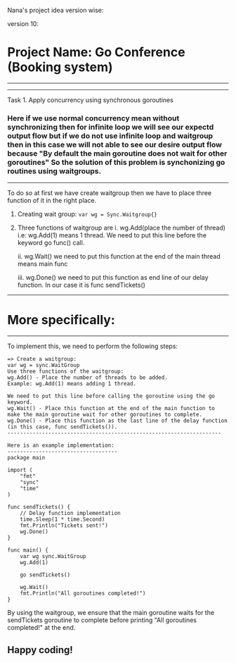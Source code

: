 Nana's project idea version wise:

version 10:
# Project Name: Go Conference (Booking system)
-----------------------------------------------

---

Task 1. Apply concurrency using synchronous goroutines

### Here if we use normal concurrency mean without synchronizing then for infinite loop we will see our expectd output flow but if we do not use infinite loop and waitgroup then in this case we will not able to see our desire output flow because "By default the main goroutine does not wait for other goroutines" So the solution of this problem is synchonizing go routines using waitgroups.

---

To do so at first we have create waitgroup then we have to place three function of it in the right place.

1. Creating wait group:
```var wg = Sync.Waitgroup{}```

2. Three functions of waitgroup are 
   i. wg.Add(place the number of thread) i.e: wg.Add(1) means 1 thread. We need to put this line before the keyword go func() call.
   
   ii. wg.Wait() we need to put this function at the end of the main thread means main func

   iii. wg.Done() we need to put this function as end line of our delay function. In our case it is func sendTickets()

---

# More specifically:
-------------------
To implement this, we need to perform the following steps:
```
=> Create a waitgroup:
var wg = sync.WaitGroup
Use three functions of the waitgroup:
wg.Add() - Place the number of threads to be added.
Example: wg.Add(1) means adding 1 thread.

We need to put this line before calling the goroutine using the go keyword.
wg.Wait() - Place this function at the end of the main function to make the main goroutine wait for other goroutines to complete.
wg.Done() - Place this function as the last line of the delay function (in this case, func sendTickets()).
--------------------------------------------------------------------

Here is an example implementation:
-----------------------------------
package main

import (
	"fmt"
	"sync"
	"time"
)

func sendTickets() {
	// Delay function implementation
	time.Sleep(1 * time.Second)
	fmt.Println("Tickets sent!")
	wg.Done()
}

func main() {
	var wg sync.WaitGroup
	wg.Add(1)

	go sendTickets()

	wg.Wait()
	fmt.Println("All goroutines completed!")
}
```
By using the waitgroup, we ensure that the main goroutine waits for the sendTickets goroutine to complete before printing "All goroutines completed!" at the end.

## Happy coding!
